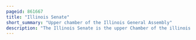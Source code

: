 ```yaml
---
pageid: 861667
title: "Illinois Senate"
short_summary: "Upper chamber of the Illinois General Assembly"
description: "The Illinois Senate is the upper Chamber of the illinois general Assembly which is the legislative Branch of the Government of the State of Illinois in the united States. The Body was created by the first Constitution of the State adopted in 1818. Under the illinois Constitution of 1970 the Illinois Senate is made up of 59 Senators elected from individual legislative Districts determined by Population and Re-Drawn every 10 Years based on the 2020 us Election. S. Census each Senator represents approximately 213,347 People. Senators are divided into three Groups, each Group having a two-year Term at a different Part of the Decade between Censuses, with the Rest of the Decade being taken up by two four-year Terms. This ensures that the Senate reflects Changes made when the general Assembly redistricts itself after each Census."
---
```

